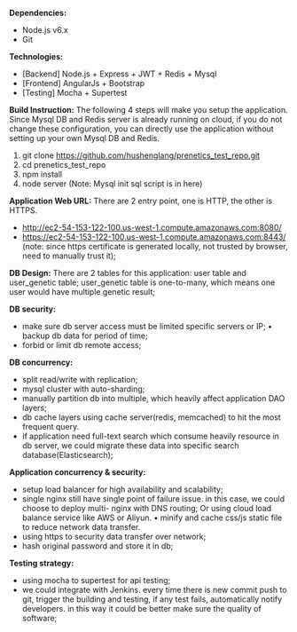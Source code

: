**Dependencies:**
* Node.js v6.x 
* Git

**Technologies:**
* [Backend] Node.js + Express + JWT + Redis + Mysql 
* [Frontend] AngularJs + Bootstrap
* [Testing] Mocha + Supertest

**Build Instruction:**
The following 4 steps will make you setup the application. Since Mysql DB and Redis server is already running on cloud, if you do not change these configuration, you can directly use the application without setting up your own Mysql DB and Redis.
1. git clone https://github.com/hushenglang/prenetics_test_repo.git
2. cd prenetics_test_repo
3. npm install
4. node server
(Note: Mysql init sql script is in here)

**Application Web URL:**
There are 2 entry point, one is HTTP, the other is HTTPS. 
* http://ec2-54-153-122-100.us-west-1.compute.amazonaws.com:8080/ 
* https://ec2-54-153-122-100.us-west-1.compute.amazonaws.com:8443/
(note: since https certificate is generated locally, not trusted by browser, need to manually trust it);

**DB Design:**
There are 2 tables for this application: user table and user_genetic table;
user_genetic table is one-to-many, which means one user would have multiple genetic result;

**DB security:**
* make sure db server access must be limited specific servers or IP; • backup db data for period of time;
* forbid or limit db remote access;

**DB concurrency:**
* split read/write with replication;
* mysql cluster with auto-sharding;
* manually partition db into multiple, which heavily affect application DAO layers;
* db cache layers using cache server(redis, memcached) to hit the most frequent query.
* if application need full-text search which consume heavily resource in db server, we could
migrate these data into specific search database(Elasticsearch);

**Application concurrency & security:**
* setup load balancer for high availability and scalability;
* single nginx still have single point of failure issue. in this case, we could choose to deploy multi-
nginx with DNS routing; Or using cloud load balance service like AWS or Aliyun. • minify and cache css/js static file to reduce network data transfer.
* using https to security data transfer over network;
* hash original password and store it in db;

**Testing strategy:**
* using mocha to supertest for api testing;
* we could integrate with Jenkins. every time there is new commit push to git, trigger the building
and testing, if any test fails, automatically notify developers. in this way it could be better make sure the quality of software;
